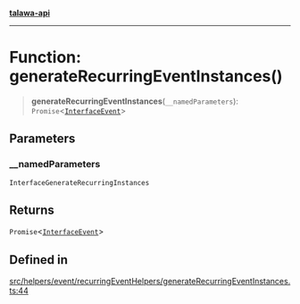 [**talawa-api**](../../../../../README.md)

***

# Function: generateRecurringEventInstances()

> **generateRecurringEventInstances**(`__namedParameters`): `Promise`\<[`InterfaceEvent`](../../../../../models/Event/interfaces/InterfaceEvent.md)\>

## Parameters

### \_\_namedParameters

`InterfaceGenerateRecurringInstances`

## Returns

`Promise`\<[`InterfaceEvent`](../../../../../models/Event/interfaces/InterfaceEvent.md)\>

## Defined in

[src/helpers/event/recurringEventHelpers/generateRecurringEventInstances.ts:44](https://github.com/Suyash878/talawa-api/blob/b5a9d8b4a1ea678a3d6f5b710b3721f91a3052fc/src/helpers/event/recurringEventHelpers/generateRecurringEventInstances.ts#L44)
